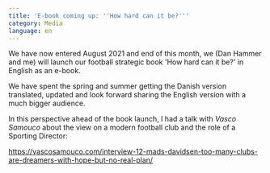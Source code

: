 ```yaml
---
title: 'E-book coming up: ''How hard can it be?'''
category: Media
language: en
---
```

We have now entered August 2021 and end of this month, we (Dan Hammer and me) will launch our football strategic book 'How hard can it be?' in English as an e-book.

We have spent the spring and summer getting the Danish version translated, updated and look forward sharing the English version with a much bigger audience. 

In this perspective ahead of the book launch, I had a talk with _Vasco Samouco_ about the view on a modern football club and the role of a Sporting Director:

<https://vascosamouco.com/interview-12-mads-davidsen-too-many-clubs-are-dreamers-with-hope-but-no-real-plan/>
